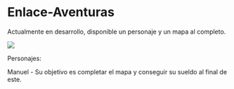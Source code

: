 # Enlace-Aventuras
Actualmente en desarrollo, disponible un personaje y un mapa al completo.

![](https://pbs.twimg.com/profile_images/937621074526732289/8gy1EiAH_400x400.jpg)

Personajes:

Manuel - Su objetivo es completar el mapa y conseguir su sueldo al final de este.
